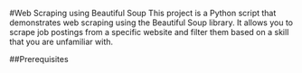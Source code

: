 #Web Scraping using Beautiful Soup
This project is a Python script that demonstrates web scraping using the Beautiful Soup library. It allows you to scrape job postings from a specific website and filter them based on a skill that you are unfamiliar with.

##Prerequisites
